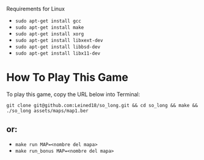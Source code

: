 
Requirements for Linux

- ```sudo apt-get install gcc```
- ```sudo apt-get install make```
- ```sudo apt-get install xorg```
- ```sudo apt-get install libxext-dev```
- ```sudo apt-get install libbsd-dev```
- ```sudo apt-get install libx11-dev```

# How To Play This Game
To play this game, copy the URL below into Terminal:

```git clone git@github.com:Leined18/so_long.git && cd so_long && make && ./so_long assets/maps/map1.ber```

## or:

- ```make run MAP=<nombre del mapa>```
- ```make run_bonus MAP=<nombre del mapa>```
